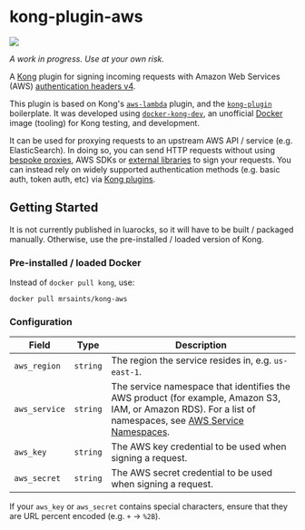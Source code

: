 # kong-plugin-aws

[![](https://images.microbadger.com/badges/image/mrsaints/kong-aws.svg)](https://microbadger.com/images/mrsaints/kong-aws "Get your own image badge on microbadger.com")

_A work in progress. Use at your own risk._

A [Kong][kong] plugin for signing incoming requests with Amazon Web Services (AWS) [authentication headers v4][aws-signature].

This plugin is based on Kong's [`aws-lambda`][kong-plugin-aws-lambda] plugin, and the [`kong-plugin`][kong-plugin] boilerplate. It was developed using [`docker-kong-dev`][docker-kong-dev], an unofficial [Docker][docker] image (tooling) for Kong testing, and development.

It can be used for proxying requests to an upstream AWS API / service (e.g. ElasticSearch). In doing so, you can send HTTP requests without using [bespoke proxies][proxies], AWS SDKs or [external libraries][extlib] to sign your requests. You can instead rely on widely supported authentication methods (e.g. basic auth, token auth, etc) via [Kong plugins][kong-plugins].


## Getting Started

It is not currently published in luarocks, so it will have to be built / packaged manually. Otherwise, use the pre-installed / loaded version of Kong.

### Pre-installed / loaded Docker

Instead of `docker pull kong`, use:

```
docker pull mrsaints/kong-aws
```

### Configuration

Field | Type | Description
--- | --- | ---
`aws_region` | `string` | The region the service resides in, e.g. `us-east-1`.
`aws_service` | `string` | The service namespace that identifies the AWS product (for example, Amazon S3, IAM, or Amazon RDS). For a list of namespaces, see [AWS Service Namespaces][service-namespaces].
`aws_key` | `string` | The AWS key credential to be used when signing a request.
`aws_secret` | `string` | The AWS secret credential to be used when signing a request.

If your `aws_key` or `aws_secret` contains special characters, ensure that they are URL percent encoded (e.g. `+` -> `%2B`).


[kong]: https://getkong.org/
[aws-signature]: http://docs.aws.amazon.com/general/latest/gr/signing_aws_api_requests.html
[kong-plugin-aws-lambda]: https://github.com/Mashape/kong/tree/master/kong/plugins/aws-lambda
[kong-plugin]: https://github.com/Mashape/kong-plugin
[docker-kong-dev]: https://github.com/MrSaints/docker-kong-dev
[docker]: https://www.docker.com/
[proxies]: https://github.com/abutaha/aws-es-proxy
[extlib]: https://github.com/DavidMuller/aws-requests-auth
[kong-plugins]: https://getkong.org/plugins/
[service-namespaces]: http://docs.aws.amazon.com/general/latest/gr/aws-arns-and-namespaces.html#genref-aws-service-namespaces